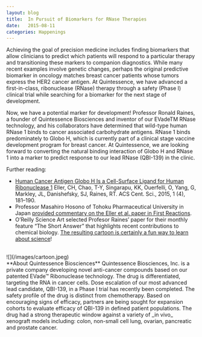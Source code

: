 ```yaml
---
layout: blog
title:  In Pursuit of Biomarkers for RNase Therapies
date:   2015-08-11
categories: Happenings
---
```

Achieving the goal of precision medicine includes finding biomarkers that allow clinicians to predict which patients will respond to a particular therapy and transitioning these markers to companion diagnostics. While many recent examples involve genetic changes, perhaps the original predictive biomarker in oncology matches breast cancer patients whose tumors express the HER2 cancer antigen. At Quintessence, we have advanced a first-in-class, ribonuclease (RNase) therapy through a safety (Phase I) clinical trial while searching for a biomarker for the next stage of development. 

Now, we have a potential marker for development! Professor Ronald Raines, a founder of Quintessence Biosciences and inventor of our EVadeTM RNase technology, and his collaborators have determined that wild-type human RNase 1 binds to cancer associated carbohydrate antigens. RNase 1 binds predominately to Globo H, which is currently part of a clinical stage vaccine development program for breast cancer. At Quintessence, we are looking forward to converting the natural binding interaction of Globo H and RNase 1 into a marker to predict response to our lead RNase (QBI-139) in the clinic.

Further reading:

- [Human Cancer Antigen Globo H Is a Cell-Surface Ligand for Human Ribonuclease 1](http://pubs.acs.org/doi/ipdf/10.1021/acscentsci.5b00164) Eller, CH, Chao, T-Y, Singarapu, KK, Ouerfelli, O, Yang, G, Markley, JL, Danishefsky, SJ, Raines, RT. ACS Cent. Sci., 2015, 1 (4), 181–190.
- Professor Masahiro Hosono of Tohoku Pharmaceutical University in Japan [provided commentary on the Eller et al. paper in First Reactions](http://pubs.acs.org/doi/full/10.1021/acscentsci.5b00249).
- O’Reilly Science Art selected Profesor Raines’ paper for their monthly feature “The Short Answer” that highlights recent contributions to chemical biology. [The resulting cartoon is certainly a fun way to learn about science](http://oreillyscienceart.com/%23/the-short-answer-archive/)!

<br />
![](/images/cartoon.jpeg)

<br />
**About Quintessence Biosciences**
Quintessence Biosciences, Inc. is a private company developing novel anti-cancer compounds based on our patented EVade™ Ribonuclease technology. The drug is differentiated, targeting the RNA in cancer cells. Dose escalation of our most advanced lead candidate, QBI-139, in a Phase I trial has recently been completed. The safety profile of the drug is distinct from chemotherapy. Based on encouraging signs of efficacy, partners are being sought for expansion cohorts to evaluate efficacy of QBI-139 in defined patient populations. The drug had a strong therapeutic window against a variety of _in vivo_ xenograft models including: colon, non-small cell lung, ovarian, pancreatic and prostate cancer.
